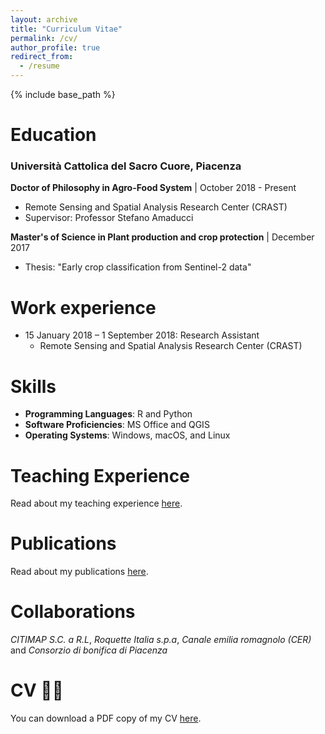 ```yaml
---
layout: archive
title: "Curriculum Vitae"
permalink: /cv/
author_profile: true
redirect_from:
  - /resume
---
```


{% include base_path %}

Education
======
### Università Cattolica del Sacro Cuore, Piacenza
**Doctor of Philosophy in Agro-Food System** | October 2018 - Present
  * Remote Sensing and Spatial Analysis Research Center (CRAST)
  * Supervisor: Professor Stefano Amaducci

**Master's of Science in Plant production and crop protection** | December 2017
  * Thesis: "Early crop classification from Sentinel-2 data"
 
Work experience
======
* 15 January 2018 – 1 September 2018: Research Assistant
  * Remote Sensing and Spatial Analysis Research Center (CRAST)

Skills
======

* **Programming Languages**: R and Python
* **Software Proficiencies**: MS Office and QGIS
* **Operating Systems**: Windows, macOS, and Linux

Teaching Experience
======

Read about my teaching experience [here](/teaching).


Publications 
======

Read about my publications [here](/publications).



Collaborations
======
*CITIMAP S.C. a R.L*, *Roquette Italia s.p.a*, *Canale emilia romagnolo (CER)* and *Consorzio di bonifica di Piacenza* 
  
[//]: # (<iframe src="/files/CV_MicheleCroci.pdf" width="100%" height="500" frameborder="no" border="0" marginwidth="0" marginheight="0"></iframe>)
 
 
CV 👨‍💻
======
You can download a PDF copy of my CV [here](/files/CV_MicheleCroci.pdf).
